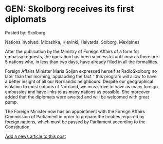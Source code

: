 # GEN: Skolborg receives its first diplomats

Posted by: Skolborg

Nations involved: Micashka, Kievinki, Halvarda, Solborg, Mexipines

After the publication by the Ministry of Foreign Affairs of a form for embassy requests, the operation has been successful until now as there are 5 nations who, in less than two days, have already filled in all the formalities. 

Foreign Affairs Minister Maria Soljøn expressed herself at RadioSkolborg no later than this morning, applauding the fact " this program will allow to have a better insight of all our Norrlandic neighbours. Despite our geographical isolation to most nations of Norrland, we mus strive to have as many foreign embassies and have links to as many nations as possible.  She moreover added that the diplomats were awaited and will be welcomed with great pump. 

The Foreign Minister now has an appointment with the Foreign Affairs Commission of Parliament in order to prepare the treaties required by foreign nations, which must be passed by Parliament according to the Constitution. 

[Add a news article to this post](http://solborg.xyz/rp/admin.php?event=2016-10-20_skolborg-receives-its-first-diplomats-skolborg)


